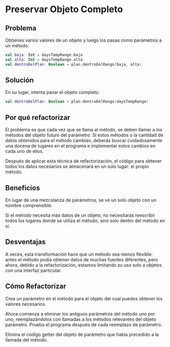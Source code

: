 # Preservar Objeto Completo

## Problema

Obtienes varios valores de un objeto y luego los pasas como parámetros a un método.

```Kotlin
val baja: Int = daysTempRange.baja
val alta: Int = daysTempRange.alta
val dentroDelPlan: Boolean = plan.dentroDelRango(baja, alta)
```

## Solución

En su lugar, intenta pasar el objeto completo.

```Kotlin
val dentroDelPlan: Boolean = plan.dentroDelRango(daysTempRange)
```

## Por qué refactorizar

El problema es que cada vez que se llama al método, se deben llamar a los métodos del objeto futuro del parámetro. Si estos métodos o la cantidad de datos obtenidos para el método cambian, deberás buscar cuidadosamente una docena de lugares en el programa e implementar estos cambios en cada uno de ellos.

Después de aplicar esta técnica de refactorización, el código para obtener todos los datos necesarios se almacenará en un solo lugar: el propio método.

## Beneficios

En lugar de una mezcolanza de parámetros, se ve un solo objeto con un nombre comprensible.

Si el método necesita más datos de un objeto, no necesitarás reescribir todos los lugares donde se utiliza el método, sino solo dentro del método en sí.

## Desventajas

A veces, esta transformación hace que un método sea menos flexible: antes el método podía obtener datos de muchas fuentes diferentes, pero ahora, debido a la refactorización, estamos limitando su uso solo a objetos con una interfaz particular.

## Cómo Refactorizar

Crea un parámetro en el método para el objeto del cual puedes obtener los valores necesarios.

Ahora comienza a eliminar los antiguos parámetros del método uno por uno, reemplazándolos con llamadas a los métodos relevantes del objeto parámetro. Prueba el programa después de cada reemplazo de parámetro.

Elimina el código getter del objeto de parámetro que había precedido a la llamada del método.